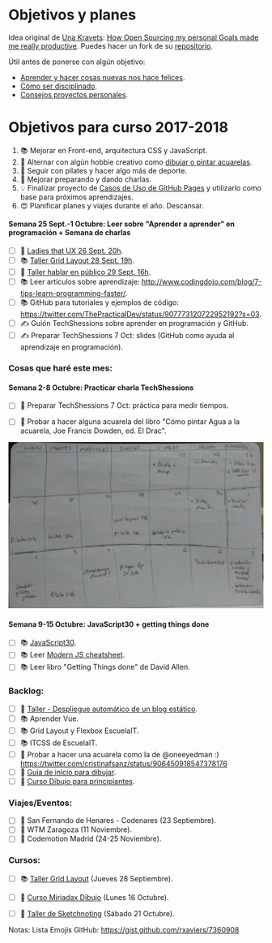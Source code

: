 Objetivos y planes
==============

Idea original de [Una Kravets](https://github.com/una): [How Open Sourcing my personal Goals made me really productive](https://una.im/personal-goals-guide/). Puedes hacer un fork de su [repositorio](https://github.com/una/personal-goals-starter).

Útil antes de ponerse con algún objetivo:

- [Aprender y hacer cosas nuevas nos hace felices](https://youtu.be/5XsKHEunOXs?t=2832).
- [Cómo ser disciplinado](https://www.youtube.com/watch?v=I6may1U-xKk).
- [Consejos proyectos personales](https://melies-hugo.js.org/post/practica-publica-aprende/).

# Objetivos para curso 2017-2018

1. 📚 Mejorar en Front-end, arquitectura CSS y JavaScript.
2. 🎨 Alternar con algún hobbie creativo como [dibujar o pintar acuarelas](https://twitter.com/cristinafsanz/status/903201156222115840).
3. 💃 Seguir con pilates y hacer algo más de deporte.
4. 🙊 Mejorar preparando y dando charlas.
5. 💡 Finalizar proyecto de [Casos de Uso de GitHub Pages](https://github.com/cristinafsanz/github-pages) y utilizarlo como base para próximos aprendizajes.
6. 😍 Planificar planes y viajes durante el año. Descansar.


#### Semana 25 Sept.-1 Octubre: Leer sobre "Aprender a aprender" en programación + Semana de charlas
- [ ] 📆 [Ladies that UX 26 Sept. 20h](https://www.eventbrite.es/e/entradas-ladies-that-ux-laura-andina-en-el-campus-madrid-37838145913).
- [ ] 📚 [Taller Grid Layout 28 Sept. 19h](https://escuela.it/cursos/taller-de-css-grid-layout).
- [ ] 📆 [Taller hablar en público 29 Sept. 16h](https://clubs.ie.edu/ieacareers/rsvp?id=300008439&utm_source=approval_email_sent_event_approved#.Wa4zM0qQLwc.twitter). 
- [ ] 📚 Leer artículos sobre aprendizaje: http://www.codingdojo.com/blog/7-tips-learn-programming-faster/.
- [ ] 📚 GitHub para tutoriales y ejemplos de código: https://twitter.com/ThePracticalDev/status/907773120722952192?s=03.
- [ ] ✍️ Guión TechShessions sobre aprender en programación y GitHub.
- [ ] ✍️ Preparar TechShessions 7 Oct: slides (GitHub como ayuda al aprendizaje en programación).

### Cosas que haré este mes: 

#### Semana 2-8 Octubre: Practicar charla TechShessions

- [ ] 🙊 Preparar TechShessions 7 Oct: práctica para medir tiempos.

- [ ] 🎨 Probar a hacer alguna acuarela del libro "Cómo pintar Agua a la acuarela, Joe Francis Dowden, ed. El Drac".

![Calendario antes de evento TechShessions](images/calendar-sept-2017.jpg?raw=true)

#### Semana 9-15 Octubre: JavaScript30 + getting things done
- [ ] 📚 [JavaScript30](https://javascript30.com/).
- [ ] 📚 Leer [Modern JS cheatsheet](https://github.com/mbeaudru/modern-js-cheatsheet).
- [ ] 📚 Leer libro "Getting Things done" de David Allen. 

### Backlog:
- [ ] 🚀 [Taller - Despliegue automático de un blog estático](https://moduslaborandi.net/2017/08/taller-despliegue-automatico-blog-estatico-i/).
- [ ] 📚 Aprender Vue.
- [ ] 📚 Grid Layout y Flexbox EscuelaIT.
- [ ] 📚 ITCSS de EscuelaIT.
- [ ] 🎨 Probar a hacer una acuarela como la de @oneeyedman :) https://twitter.com/cristinafsanz/status/906450918547378176
- [ ] 🎨 [Guía de inicio para dibujar](https://medium.com/personal-growth/a-quick-beginners-guide-to-drawing-58213877715e).
- [ ] 🎨 [Curso Dibujo para principiantes](https://www.domestika.org/es/courses/138-dibujo-para-principiantes-nivel-1/puno).

### Viajes/Eventos:

- [ ] 🚊 San Fernando de Henares - Codenares (23 Septiembre).
- [ ] 🚊 WTM Zaragoza (11 Noviembre).
- [ ] 🚊 Codemotion Madrid (24-25 Noviembre).

### Cursos:

- [ ] 📚 [Taller Grid Layout](https://escuela.it/cursos/taller-de-css-grid-layout) (Jueves 28 Septiembre).
- [ ] 🎨 [Curso Miriadax Dibujo](https://miriadax.net/web/dibujo-en-el-aula-ensenar-un-lenguaje-magico) (Lunes 16 Octubre).
- [ ] 🎨 [Taller de Sketchnoting](https://www.dibujandocharlas.com/taller-sketchnoting-madrid/) (Sábado 21 Octubre).



Notas: Lista Emojis GitHub: https://gist.github.com/rxaviers/7360908
